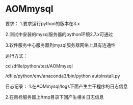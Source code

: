 # AOMmysql

要求：
1.要求运行python的版本在3.x

2.测试中安装的mysql服务器的python环境2.7.x可通过

3.软件服务中心服务器到mysql服务器网络上具有连通性


运行方式：

cd /dfile/python/test/AOMmysql 

/dfile/python/env/anaconda3/bin/python autoInstall.py

日志记录：
1.在AOMmysql/logs下面产生主干程序的日志信息

2.在目标服务器上/tmp目录下回产生相关日志信息
